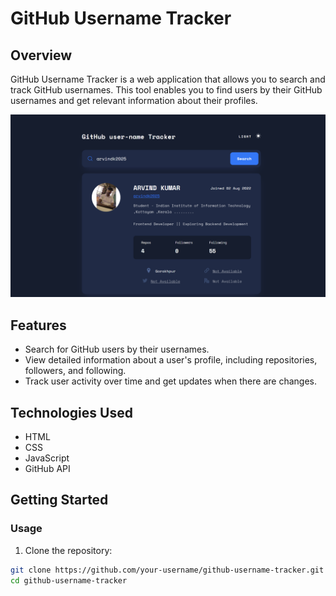 # GitHub Username Tracker

## Overview

GitHub Username Tracker is a web application that allows you to search and track GitHub usernames. This tool enables you to find users by their GitHub usernames and get relevant information about their profiles.

![GitHub_Username_Tracker](./assets2/GitHub_Usertracker.png?raw=true "GitHub Username Tracker")

## Features

- Search for GitHub users by their usernames.
- View detailed information about a user's profile, including repositories, followers, and following.
- Track user activity over time and get updates when there are changes.

## Technologies Used

- HTML
- CSS
- JavaScript
- GitHub API

## Getting Started

### Usage

1. Clone the repository:

```bash
git clone https://github.com/your-username/github-username-tracker.git
cd github-username-tracker
